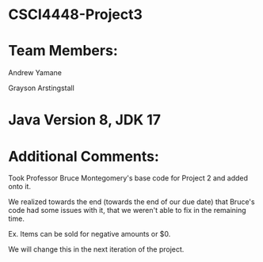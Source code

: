 # CSCI4448-Project3

# Team Members:

Andrew Yamane

Grayson Arstingstall

# Java Version 8, JDK 17

# Additional Comments:

Took Professor Bruce Montegomery's base code for Project 2 and added onto it.

We realized towards the end (towards the end of our due date) that Bruce's code had some issues with it, that we weren't able to fix in the remaining time.

Ex. Items can be sold for negative amounts or $0.

We will change this in the next iteration of the project.
